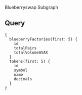 Blueberryswap Subgraph

## Query

````
{
  blueberryFactories(first: 5) {
    id
    totalPairs
    totalVolumeAVAX
  }
  tokens(first: 5) {
    id
    symbol
    name
    decimals
  }
}

````


